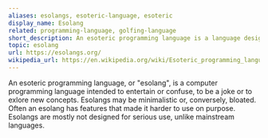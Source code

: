 ```yaml
---
aliases: esolangs, esoteric-language, esoteric
display_name: Esolang
related: programming-language, golfing-language
short_description: An esoteric programming language is a language designed to experiment, entertain, research or blow your mind.
topic: esolang
url: https://esolangs.org/
wikipedia_url: https://en.wikipedia.org/wiki/Esoteric_programming_language
---
```

An esoteric programming language, or "esolang", is a computer programming language
intended to entertain or confuse, to be a joke or to exlore new concepts.
Esolangs may be minimalistic or, conversely, bloated.
Often an esolang has features that made it harder to use on purpose.
Esolangs are mostly not designed for serious use, unlike mainstream languages.
